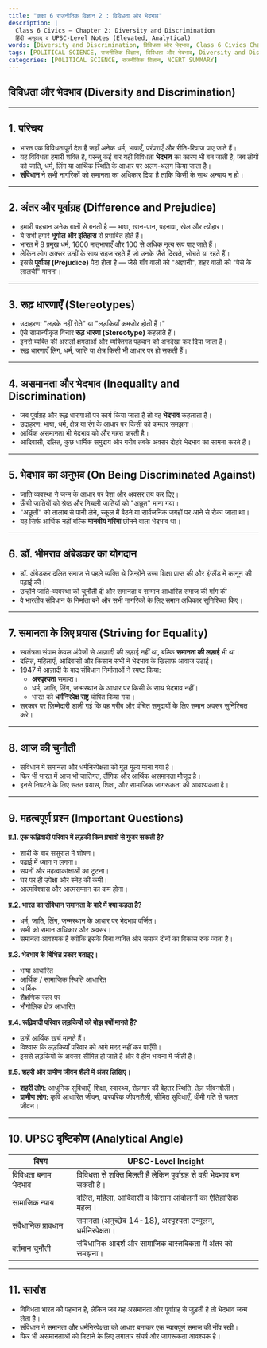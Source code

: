 ```yaml
---
title: "कक्षा 6 राजनीतिक विज्ञान 2 : विविधता और भेदभाव"
description: |
  Class 6 Civics – Chapter 2: Diversity and Discrimination  
  हिंदी अनुवाद व UPSC-Level Notes (Elevated, Analytical)
words: [Diversity and Discrimination, विविधता और भेदभाव, Class 6 Civics Chapter 2, NCERT Class 6 Civics Chapter 2]
tags: [POLITICAL SCIENCE, राजनीतिक विज्ञान, विविधता और भेदभाव, Diversity and Discrimination, NCERT SUMMARY, CLASS 6, सामाजिक एवं राजनीतिक जीवन, सामाजिक एवं राजनीतिक जीवन - I]
categories: [POLITICAL SCIENCE, राजनीतिक विज्ञान, NCERT SUMMARY]
---
```


## विविधता और भेदभाव (Diversity and Discrimination)

---

## 1. परिचय
- भारत एक विविधतापूर्ण देश है जहाँ अनेक धर्म, भाषाएँ, परंपराएँ और रीति-रिवाज पाए जाते हैं।  
- यह विविधता हमारी शक्ति है, परन्तु कई बार यही विविधता **भेदभाव** का कारण भी बन जाती है, जब लोगों को जाति, धर्म, लिंग या आर्थिक स्थिति के आधार पर अलग-थलग किया जाता है।  
- **संविधान** ने सभी नागरिकों को समानता का अधिकार दिया है ताकि किसी के साथ अन्याय न हो।  

---

## 2. अंतर और पूर्वाग्रह (Difference and Prejudice)
- हमारी पहचान अनेक बातों से बनती है — भाषा, खान-पान, पहनावा, खेल और त्योहार।  
- ये सभी हमारे **भूगोल और इतिहास** से प्रभावित होते हैं।  
- भारत में 8 प्रमुख धर्म, 1600 मातृभाषाएँ और 100 से अधिक नृत्य रूप पाए जाते हैं।  
- लेकिन लोग अक्सर उन्हीं के साथ सहज रहते हैं जो उनके जैसे दिखते, सोचते या रहते हैं।  
- इससे **पूर्वाग्रह (Prejudice)** पैदा होता है — जैसे गाँव वालों को "अज्ञानी", शहर वालों को "पैसे के लालची" मानना।  

---

## 3. रूढ़ धारणाएँ (Stereotypes)
- उदाहरण: "लड़के नहीं रोते" या "लड़कियाँ कमजोर होती हैं।"  
- ऐसे सामान्यीकृत विचार **रूढ़ धारणा (Stereotype)** कहलाते हैं।  
- इनसे व्यक्ति की असली क्षमताओं और व्यक्तिगत पहचान को अनदेखा कर दिया जाता है।  
- रूढ़ धारणाएँ लिंग, धर्म, जाति या क्षेत्र किसी भी आधार पर हो सकती हैं।  

---

## 4. असमानता और भेदभाव (Inequality and Discrimination)
- जब पूर्वाग्रह और रूढ़ धारणाओं पर कार्य किया जाता है तो वह **भेदभाव** कहलाता है।  
- उदाहरण: भाषा, धर्म, क्षेत्र या रंग के आधार पर किसी को कमतर समझना।  
- आर्थिक असमानता भी भेदभाव को और गहरा करती है।  
- आदिवासी, दलित, कुछ धार्मिक समुदाय और गरीब तबके अक्सर दोहरे भेदभाव का सामना करते हैं।  

---

## 5. भेदभाव का अनुभव (On Being Discriminated Against)
- जाति व्यवस्था ने जन्म के आधार पर पेशा और अवसर तय कर दिए।  
- ऊँची जातियों को श्रेष्ठ और निचली जातियों को "अछूत" माना गया।  
- "अछूतों" को तालाब से पानी लेने, स्कूल में बैठने या सार्वजनिक जगहों पर आने से रोका जाता था।  
- यह सिर्फ आर्थिक नहीं बल्कि **मानवीय गरिमा** छीनने वाला भेदभाव था।  

---

## 6. डॉ. भीमराव अंबेडकर का योगदान
- डॉ. अंबेडकर दलित समाज से पहले व्यक्ति थे जिन्होंने उच्च शिक्षा प्राप्त की और इंग्लैंड में कानून की पढ़ाई की।  
- उन्होंने जाति-व्यवस्था को चुनौती दी और समानता व सम्मान आधारित समाज की माँग की।  
- वे भारतीय संविधान के निर्माता बने और सभी नागरिकों के लिए समान अधिकार सुनिश्चित किए।  

---

## 7. समानता के लिए प्रयास (Striving for Equality)
- स्वतंत्रता संग्राम केवल अंग्रेजों से आज़ादी की लड़ाई नहीं था, बल्कि **समानता की लड़ाई** भी था।  
- दलित, महिलाएँ, आदिवासी और किसान सभी ने भेदभाव के खिलाफ आवाज उठाई।  
- 1947 में आज़ादी के बाद संविधान निर्माताओं ने स्पष्ट किया:  
  - **अस्पृश्यता** समाप्त।  
  - धर्म, जाति, लिंग, जन्मस्थान के आधार पर किसी के साथ भेदभाव नहीं।  
  - भारत को **धर्मनिरपेक्ष राष्ट्र** घोषित किया गया।  
- सरकार पर ज़िम्मेदारी डाली गई कि वह गरीब और वंचित समुदायों के लिए समान अवसर सुनिश्चित करे।  

---

## 8. आज की चुनौती
- संविधान में समानता और धर्मनिरपेक्षता को मूल मूल्य माना गया है।  
- फिर भी भारत में आज भी जातिगत, लैंगिक और आर्थिक असमानता मौजूद है।  
- इनसे निपटने के लिए सतत प्रयास, शिक्षा, और सामाजिक जागरूकता की आवश्यकता है।  

---

## 9. महत्वपूर्ण प्रश्न (Important Questions)

**प्र.1. एक रूढ़िवादी परिवार में लड़की किन प्रभावों से गुजर सकती है?**  
- शादी के बाद ससुराल में शोषण।  
- पढ़ाई में ध्यान न लगना।  
- सपनों और महत्वाकांक्षाओं का टूटना।  
- घर पर ही उपेक्षा और स्नेह की कमी।  
- आत्मविश्वास और आत्मसम्मान का कम होना।  

**प्र.2. भारत का संविधान समानता के बारे में क्या कहता है?**  
- धर्म, जाति, लिंग, जन्मस्थान के आधार पर भेदभाव वर्जित।  
- सभी को समान अधिकार और अवसर।  
- समानता आवश्यक है क्योंकि इसके बिना व्यक्ति और समाज दोनों का विकास रुक जाता है।  

**प्र.3. भेदभाव के विभिन्न प्रकार बताइए।**  
- भाषा आधारित  
- आर्थिक / सामाजिक स्थिति आधारित  
- धार्मिक  
- शैक्षणिक स्तर पर  
- भौगोलिक क्षेत्र आधारित  

**प्र.4. रूढ़िवादी परिवार लड़कियों को बोझ क्यों मानते हैं?**  
- उन्हें आर्थिक खर्च मानते हैं।  
- विश्वास कि लड़कियाँ परिवार को आगे मदद नहीं कर पाएँगी।  
- इससे लड़कियों के अवसर सीमित हो जाते हैं और वे हीन भावना में जीती हैं।  

**प्र.5. शहरी और ग्रामीण जीवन शैली में अंतर लिखिए।**  
- **शहरी लोग:** आधुनिक सुविधाएँ, शिक्षा, स्वास्थ्य, रोज़गार की बेहतर स्थिति, तेज़ जीवनशैली।  
- **ग्रामीण लोग:** कृषि आधारित जीवन, पारंपरिक जीवनशैली, सीमित सुविधाएँ, धीमी गति से चलता जीवन।  

---

## 10. UPSC दृष्टिकोण (Analytical Angle)
| विषय | UPSC-Level Insight |
|------|--------------------|
| विविधता बनाम भेदभाव | विविधता से शक्ति मिलती है लेकिन पूर्वाग्रह से वही भेदभाव बन सकती है। |
| सामाजिक न्याय | दलित, महिला, आदिवासी व किसान आंदोलनों का ऐतिहासिक महत्व। |
| संवैधानिक प्रावधान | समानता (अनुच्छेद 14-18), अस्पृश्यता उन्मूलन, धर्मनिरपेक्षता। |
| वर्तमान चुनौती | संविधानिक आदर्श और सामाजिक वास्तविकता में अंतर को समझना। |

---

## 11. सारांश
- विविधता भारत की पहचान है, लेकिन जब यह असमानता और पूर्वाग्रह से जुड़ती है तो भेदभाव जन्म लेता है।  
- संविधान ने समानता और धर्मनिरपेक्षता को आधार बनाकर एक न्यायपूर्ण समाज की नींव रखी।  
- फिर भी असमानताओं को मिटाने के लिए लगातार संघर्ष और जागरूकता आवश्यक है।
